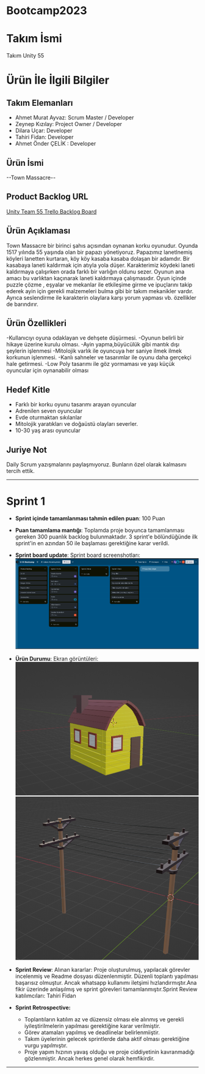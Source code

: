 # Bootcamp2023

# **Takım İsmi**

Takım Unity 55

# Ürün İle İlgili Bilgiler

## Takım Elemanları
- Ahmet Murat Ayvaz: Scrum Master / Developer
- Zeynep Kızılay: Project Owner / Developer 
- Dilara Uçar: Developer
- Tahiri Fidan: Developer
- Ahmet Önder ÇELİK : Developer

## Ürün İsmi

--Town Massacre--

## Product Backlog URL

[Unity Team 55 Trello Backlog Board](https://github.com/Tahir1072/Bootcamp2023/blob/main/Images/trello.png)

## Ürün Açıklaması

Town Massacre bir birinci şahıs açısından oynanan korku oyunudur. Oyunda 1517 yılında 55 yaşında olan bir papazı yönetiyoruz. Papazımız lanetlnemiş köyleri lanetten kurtaran, köy köy kasaba kasaba dolaşan bir adamdır. Bir kasabaya laneti kaldırmak için atıyla yola düşer. Karakterimiz köydeki laneti kaldırmaya çalışırken orada farklı bir varlığın oldunu sezer. Oyunun ana amacı bu varlıktan kaçınarak laneti kaldırmaya çalışmasıdır. Oyun içinde puzzle çözme , eşyalar ve mekanlar ile etkileşime girme ve ipuçlarını takip ederek ayin için gerekli malzemeleri bulma gibi bir takım mekanikler vardır. Ayrıca seslendirme ile karakterin olaylara karşı yorum yapması vb. özellikler de barındırır.

## Ürün Özellikleri
-Kullanıcıyı oyuna odaklayan ve dehşete düşürmesi.
-Oyunun belirli bir hikaye üzerine kurulu olması.
-Ayin yapma,büyücülük gibi mantık dışı şeylerin işlenmesi
-Mitolojik varlık ile oyuncuya her saniye ilmek ilmek korkunun işlenmesi.
-Kanlı sahneler ve tasarımlar ile oyunu daha gerçekçi hale getirmesi.
-Low Poly tasarımı ile göz yormaması ve yaşı küçük oyuncular için oynanabilir olması
## Hedef Kitle
- Farklı bir korku oyunu tasarımı arayan oyuncular
- Adrenilen seven oyuncular
- Evde oturmaktan sıkılanlar
- Mitolojik yaratıkları ve doğaüstü olayları severler.
- 10-30 yaş arası oyuncular

## Juriye Not

Daily Scrum yazışmalarını paylaşmıyoruz. Bunların özel olarak kalmasını tercih ettik.


---
# Sprint 1

- **Sprint içinde tamamlanması tahmin edilen puan**: 100 Puan


- **Puan tamamlama mantığı**: Toplamda proje boyunca tamamlanması gereken 300 puanlık backlog bulunmaktadır. 3 sprint'e bölündüğünde ilk sprint'in en azından 50 ile başlaması gerektiğine karar verildi.

- **Sprint board update**: Sprint board screenshotları: 
![Backlog 1](https://github.com/Tahir1072/Bootcamp2023/blob/main/Images/trello.png)

- **Ürün Durumu**: Ekran görüntüleri:
  ![Screenshot 1](https://github.com/Tahir1072/Bootcamp2023/blob/main/Images/kulube.png)
  ![Screenshot 2](https://github.com/Tahir1072/Bootcamp2023/blob/main/Images/ed.png)
- **Sprint Review**: 
Alınan kararlar: Proje oluşturulmuş, yapılacak görevler incelenmiş ve Readme dosyası düzenlenmiştir. Düzenli toplantı yapılması başarısız olmuştur. Ancak whatsapp kullanımı iletşimi hızlandırmıştır.Ana fikir üzerinde anlaşılmış ve sprint görevleri tamamlanmıştır.Sprint Review katılımcıları: Tahiri Fidan
- **Sprint Retrospective:**
  - Toplantıların katılım az ve düzensiz olması ele alınmış ve gerekli iyileştirilmelerin yapılması gerektiğine karar verilmiştir.
  - Görev atamaları yapılmış ve deadlinelar belirlenmiiştir.
  - Takım üyelerinin gelecek sprintlerde daha aktif olması gerektiğine vurgu yapılmıştır.
  - Proje yapım hızının yavaş olduğu ve proje ciddiyetinin kavranmadığı gözlenmiştir. Ancak herkes genel olarak hemfikirdir.


---
